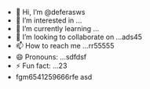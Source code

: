 - 👋 Hi, I’m @deferasws
- 👀 I’m interested in ...
- 🌱 I’m currently learning ...
- 💞️ I’m looking to collaborate on ...ads45
- 📫 How to reach me ...rr55555
- 😄 Pronouns: ...sdfdsf
- ⚡ Fun fact: ...23
- fgm6541259666rfe
asd
<!---5445sdf455dhf54
deferasws/deferasws is a ✨ special ✨ repository because its `README.md` (this file) appears on your GitHub profile.
You can click the Preview link to take a look at your changes.35
--->
